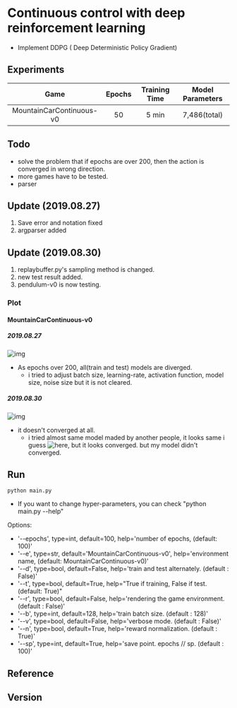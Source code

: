 # Continuous control with deep reinforcement learning
- Implement DDPG ( Deep Deterministic Policy Gradient)

## Experiments

| Game | Epochs | Training Time | Model Parameters |
| :---: | :---: | :---: | :---: |
| MountainCarContinuous-v0 | 50 | 5 min | 7,486(total)

## Todo
  - solve the problem that if epochs are over 200, then the action is converged in wrong direction.
  - more games have to be tested.
  - parser

## Update (2019.08.27)
1. Save error and notation fixed
2. argparser added

## Update (2019.08.30)
1. replaybuffer.py's sampling method is changed.
2. new test result added.
3. pendulum-v0 is now testing.

### Plot
#### MountainCarContinuous-v0
##### 2019.08.27
![img](https://github.com/seolhokim/ddpg_mountaincar_keras/blob/master/asset/mountaincar.png)
 - As epochs over 200, all(train and test) models are diverged.
   * i tried to adjust batch size, learning-rate, activation function, model size, noise size but it is not cleared.
##### 2019.08.30
![img](https://github.com/seolhokim/ddpg_mountaincar_keras/blob/master/asset/mountaincar_08_30.png)
  - it doesn't converged at all.
    * i tried almost same model maded by another people, it looks same i guess ![here](https://github.com/piotrplata/keras-ddpg), but 
      it looks converged. but my model didn't converged.
  
## Run

~~~
python main.py
~~~
- If you want to change hyper-parameters, you can check "python main.py --help"

Options:
- '--epochs', type=int, default=100, help='number of epochs, (default: 100)'
- '--e', type=str, default='MountainCarContinuous-v0', help='environment name, (default: MountainCarContinuous-v0)'
- '--d', type=bool, default=False, help='train and test alternately. (default : False)'
- '--t', type=bool, default=True, help="True if training, False if test. (default: True)"
- '--r', type=bool, default=False, help='rendering the game environment. (default : False)'
- '--b', type=int, default=128, help='train batch size. (default : 128)'
- '--v', type=bool, default=False, help='verbose mode. (default : False)'
- '--n', type=bool, default=True, help='reward normalization. (default : True)'
- '--sp', type=int, default=True, help='save point. epochs // sp. (default : 100)'

## Reference

## Version

